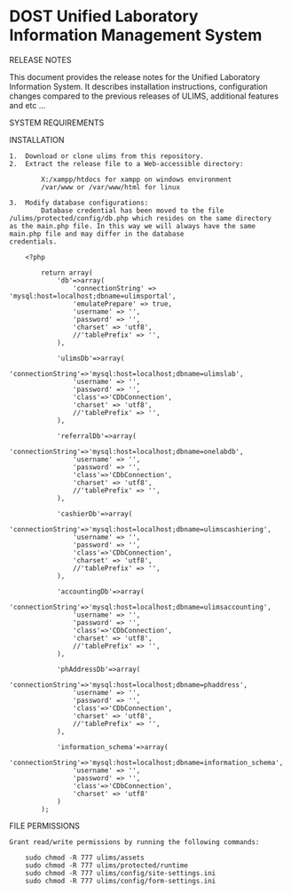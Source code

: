 DOST Unified Laboratory Information Management System
=====

RELEASE NOTES

This document provides the release notes for the Unified Laboratory Information System. It describes installation     instructions, configuration changes compared to the previous releases of ULIMS, additional features and etc ...

SYSTEM REQUIREMENTS



INSTALLATION

    1.  Download or clone ulims from this repository.
    2.  Extract the release file to a Web-accessible directory:
            
            X:/xampp/htdocs for xampp on windows environment
            /var/www or /var/www/html for linux
            
    3.  Modify database configurations:
            Database credential has been moved to the file /ulims/protected/config/db.php which resides on the same directory         as the main.php file. In this way we will always have the same main.php file and may differ in the database                  credentials.
            
        <?php

            return array(
            	'db'=>array(
            		'connectionString' => 'mysql:host=localhost;dbname=ulimsportal',
            		'emulatePrepare' => true,
            		'username' => '',
            		'password' => '',
            		'charset' => 'utf8',
            		//'tablePrefix' => '',
            	),
            	
            	'ulimsDb'=>array(
            		'connectionString'=>'mysql:host=localhost;dbname=ulimslab',
            		'username' => '',
            		'password' => '',
            		'class'=>'CDbConnection',
            		'charset' => 'utf8',
            		//'tablePrefix' => '',
            	),
            	
            	'referralDb'=>array(
            		'connectionString'=>'mysql:host=localhost;dbname=onelabdb',
            		'username' => '',
            		'password' => '',
            		'class'=>'CDbConnection',
            		'charset' => 'utf8',
            		//'tablePrefix' => '',
            	),
            	
            	'cashierDb'=>array(
            		'connectionString'=>'mysql:host=localhost;dbname=ulimscashiering',
            		'username' => '',
            		'password' => '',
            		'class'=>'CDbConnection',
            		'charset' => 'utf8',
            		//'tablePrefix' => '',
            	),
            	
            	'accountingDb'=>array(
            		'connectionString'=>'mysql:host=localhost;dbname=ulimsaccounting',
            		'username' => '',
            		'password' => '',
            		'class'=>'CDbConnection',
            		'charset' => 'utf8',
            		//'tablePrefix' => '',
            	),
            	
            	'phAddressDb'=>array(
            		'connectionString'=>'mysql:host=localhost;dbname=phaddress',
            		'username' => '',
            		'password' => '',
            		'class'=>'CDbConnection',
            		'charset' => 'utf8',
            		//'tablePrefix' => '',
            	),
            	
            	'information_schema'=>array(
            		'connectionString'=>'mysql:host=localhost;dbname=information_schema',
            		'username' => '',
            		'password' => '',
            		'class'=>'CDbConnection',
            		'charset' => 'utf8'
            	)
            );    


FILE PERMISSIONS

    Grant read/write permissions by running the following commands:

        sudo chmod -R 777 ulims/assets
        sudo chmod -R 777 ulims/protected/runtime
        sudo chmod -R 777 ulims/config/site-settings.ini
        sudo chmod -R 777 ulims/config/form-settings.ini

